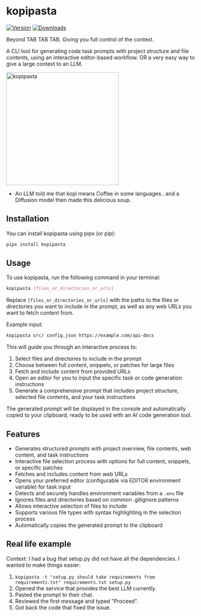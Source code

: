 # kopipasta

[![Version](https://img.shields.io/pypi/v/kopipasta.svg)](https://pypi.python.org/pypi/kopipasta)
[![Downloads](http://pepy.tech/badge/kopipasta)](http://pepy.tech/project/kopipasta)

Beyond TAB TAB TAB. Giving you full control of the context.

A CLI tool for generating code task prompts with project structure and file contents, using an interactive editor-based workflow. OR a very easy way to give a large context to an LLM.

<img src="kopipasta.jpg" alt="kopipasta" width="300">

- An LLM told me that kopi means Coffee in some languages.. and a Diffusion model then made this delicious soup.

## Installation

You can install kopipasta using pipx (or pip):

```bash
pipx install kopipasta
```

## Usage

To use kopipasta, run the following command in your terminal:

```bash
kopipasta [files_or_directories_or_urls]
```

Replace `[files_or_directories_or_urls]` with the paths to the files or directories you want to include in the prompt, as well as any web URLs you want to fetch content from.

Example input:
```bash
kopipasta src/ config.json https://example.com/api-docs
```

This will guide you through an interactive process to:
1. Select files and directories to include in the prompt
2. Choose between full content, snippets, or patches for large files
3. Fetch and include content from provided URLs
4. Open an editor for you to input the specific task or code generation instructions
5. Generate a comprehensive prompt that includes project structure, selected file contents, and your task instructions

The generated prompt will be displayed in the console and automatically copied to your clipboard, ready to be used with an AI code generation tool.

## Features

- Generates structured prompts with project overview, file contents, web content, and task instructions
- Interactive file selection process with options for full content, snippets, or specific patches
- Fetches and includes content from web URLs
- Opens your preferred editor (configurable via EDITOR environment variable) for task input
- Detects and securely handles environment variables from a `.env` file
- Ignores files and directories based on common .gitignore patterns
- Allows interactive selection of files to include
- Supports various file types with syntax highlighting in the selection process
- Automatically copies the generated prompt to the clipboard

## Real life example

Context:
I had a bug that setup.py did not have all the dependencies. I wanted to make things easier:

1. `kopipasta -t "setup.py should take requirements from requirements.txt" requirements.txt setup.py`
2. Opened the service that provides the best LLM currently.
3. Pasted the prompt to their chat.
4. Reviewed the first message and typed "Proceed".
5. Got back the code that fixed the issue.


